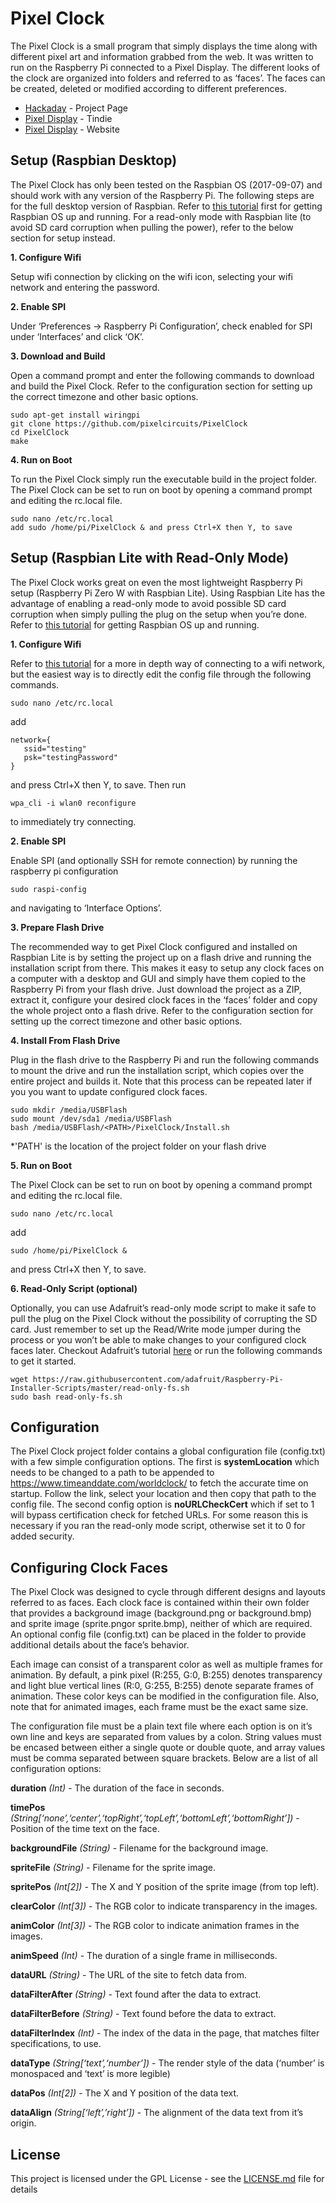 # Pixel Clock
The Pixel Clock is a small program that simply displays the time along with different pixel art and information grabbed from the web. It was written to run on the Raspberry Pi connected to a Pixel Display. The different looks of the clock are organized into folders and referred to as ‘faces’. The faces can be created, deleted or modified according to different preferences.

* [Hackaday](https://hackaday.io/project/28447-pixel-clock) - Project Page
* [Pixel Display](https://www.tindie.com/products/11311/) - Tindie
* [Pixel Display](http://www.pixelcircuits.com/) - Website

## Setup (Raspbian Desktop)
The Pixel Clock has only been tested on the Raspbian OS (2017-09-07) and should work with any version of the Raspberry Pi. The following steps are for the full desktop version of Raspbian. Refer to [this tutorial](https://www.raspberrypi.org/documentation/installation/installing-images/README.md) first for getting Raspbian OS up and running. For a read-only mode with Raspbian lite (to avoid SD card corruption when pulling the power), refer to the below section for setup instead.

**1. Configure Wifi**

Setup wifi connection by clicking on the wifi icon, selecting your wifi network and entering the password.

**2. Enable SPI**

Under ‘Preferences -> Raspberry Pi Configuration’, check enabled for SPI under ‘Interfaces’ and click ‘OK’.

**3. Download and Build**

Open a command prompt and enter the following commands to download and build the Pixel Clock. Refer to the configuration section for setting up the correct timezone and other basic options.
```
sudo apt-get install wiringpi
git clone https://github.com/pixelcircuits/PixelClock 
cd PixelClock
make
```

**4. Run on Boot**

To run the Pixel Clock simply run the executable build in the project folder. The Pixel Clock can be set to run on boot by opening a command prompt and editing the rc.local file.
```
sudo nano /etc/rc.local
add sudo /home/pi/PixelClock & and press Ctrl+X then Y, to save
```

## Setup (Raspbian Lite with Read-Only Mode)

The Pixel Clock works great on even the most lightweight Raspberry Pi setup (Raspberry Pi Zero W with Raspbian Lite). Using Raspbian Lite has the advantage of enabling a read-only mode to avoid possible SD card corruption when simply pulling the plug on the setup when you’re done. Refer to [this tutorial](https://www.raspberrypi.org/documentation/installation/installing-images/README.md) for getting Raspbian OS up and running. 

**1. Configure Wifi**

Refer to [this tutorial](https://www.raspberrypi.org/documentation/configuration/wireless/wireless-cli.md) for a more in depth way of connecting to a wifi network, but the easiest way is to directly edit the config file through the following commands.
```
sudo nano /etc/rc.local
```
add
```
network={
   ssid="testing"
   psk="testingPassword"
}
```
and press Ctrl+X then Y, to save. Then run 
```
wpa_cli -i wlan0 reconfigure 
```
to immediately try connecting.

**2. Enable SPI**

Enable SPI (and optionally SSH for remote connection) by running the raspberry pi configuration 
```
sudo raspi-config 
```
and navigating to ‘Interface Options’.

**3. Prepare Flash Drive**

The recommended way to get Pixel Clock configured and installed on Raspbian Lite is by setting the project up on a flash drive and running the installation script from there. This makes it easy to setup any clock faces on a computer with a desktop and GUI and simply have them copied to the Raspberry Pi from your flash drive. Just download the project as a ZIP, extract it, configure your desired clock faces in the ‘faces’ folder and copy the whole project onto a flash drive. Refer to the configuration section for setting up the correct timezone and other basic options.

**4. Install From Flash Drive**

Plug in the flash drive to the Raspberry Pi and run the following commands to mount the drive and run the installation script, which copies over the entire project and builds it. Note that this process can be repeated later if you you want to update configured clock faces.
```
sudo mkdir /media/USBFlash
sudo mount /dev/sda1 /media/USBFlash
bash /media/USBFlash/<PATH>/PixelClock/Install.sh
```
*'PATH' is the location of the project folder on your flash drive

**5. Run on Boot**

The Pixel Clock can be set to run on boot by opening a command prompt and editing the rc.local file.
```
sudo nano /etc/rc.local
```
add 
```
sudo /home/pi/PixelClock & 
```
and press Ctrl+X then Y, to save.
    
**6. Read-Only Script (optional)**

Optionally, you can use Adafruit’s read-only mode script to make it safe to pull the plug on the Pixel Clock without the possibility of corrupting the SD card. Just remember to set up the Read/Write mode jumper during the process or you won’t be able to make changes to your configured clock faces later. Checkout Adafruit’s tutorial [here](https://learn.adafruit.com/read-only-raspberry-pi/) or run the following commands to get it started.
```
wget https://raw.githubusercontent.com/adafruit/Raspberry-Pi-Installer-Scripts/master/read-only-fs.sh
sudo bash read-only-fs.sh
```

## Configuration

The Pixel Clock project folder contains a global configuration file (config.txt) with a few simple configuration options. The first is **systemLocation** which needs to be changed to a path to be appended to https://www.timeanddate.com/worldclock/ to fetch the accurate time on startup. Follow the link, select your location and then copy that path to the config file. The second config option is **noURLCheckCert** which if set to 1 will bypass certification check for fetched URLs. For some reason this is necessary if you ran the read-only mode script, otherwise set it to 0 for added security.

## Configuring Clock Faces
The Pixel Clock was designed to cycle through different designs and layouts referred to as faces. Each clock face is contained within their own folder that provides a background image (background.png or background.bmp) and sprite image (sprite.pngor sprite.bmp), neither of which are required. An optional config file (config.txt) can be placed in the folder to provide additional details about the face’s behavior.

Each image can consist of a transparent color as well as multiple frames for animation. By default, a pink pixel (R:255, G:0, B:255) denotes transparency and light blue vertical lines (R:0, G:255, B:255) denote separate frames of animation. These color keys can be modified in the configuration file. Also, note that for animated images, each frame must be the exact same size.

The configuration file must be a plain text file where each option is on it’s own line and keys are separated from values by a colon. String values must be encased between either a single quote or double quote, and array values must be comma separated between square brackets. Below are a list of all configuration options:

**duration** *(Int)* - The duration of the face in seconds.

**timePos** *(String[‘none’,‘center’,‘topRight’,‘topLeft’,‘bottomLeft’,‘bottomRight’])* - Position of the time text on the face.

**backgroundFile** *(String)* - Filename for the background image.

**spriteFile** *(String)* -  Filename for the sprite image.

**spritePos** *(Int[2])* - The X and Y position of the sprite image (from top left). 

**clearColor** *(Int[3])* - The RGB color to indicate transparency in the images.

**animColor** *(Int[3])* - The RGB color to indicate animation frames in the images.

**animSpeed** *(Int)* - The duration of a single frame in milliseconds.

**dataURL** *(String)* - The URL of the site to fetch data from.

**dataFilterAfter** *(String)* - Text found after the data to extract.

**dataFilterBefore** *(String)* - Text found before the data to extract. 

**dataFilterIndex** *(Int)* - The index of the data in the page, that matches filter specifications, to use.

**dataType** *(String[‘text’,‘number’])* - The render style of the data (‘number’ is monospaced and ‘text’ is more legible)

**dataPos** *(Int[2])* - The X and Y position of the data text.

**dataAlign** *(String[‘left’,’right’])* - The alignment of the data text from it’s origin.

## License

This project is licensed under the GPL License - see the [LICENSE.md](LICENSE.md) file for details
